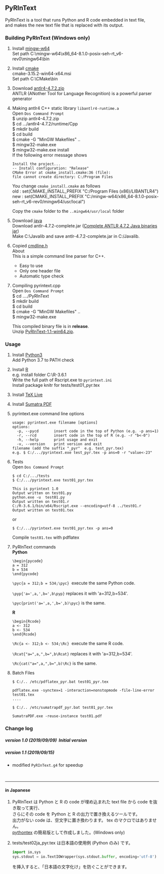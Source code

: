 ## PyRInText  

PyRInText is a tool that runs Python and R code embedded in text file,   
and makes the new text file that is replaced with its output.

### Building PyRInText (Windows only)   
<ol>
<li>

Install [mingw-w64](https://mingw-w64.org/doku.php)  
Set path C:\mingw-w64\x86_64-8.1.0-posix-seh-rt_v6-rev0\mingw64\bin   
</li>
<li>

Install [cmake](https://cmake.org)  
cmake-3.15.2-win64-x64.msi  
Set path C:\CMake\bin  
</li>
<li>

Download [antlr4-4.7.2.zip](https://github.com/antlr/antlr4)  
ANTLR (ANother Tool for Language Recognition) is a powerful parser generator  
</li>
<li>

Making antlr4 C++ static library `libantlr4-runtime.a`  
Open `Dos Command Prompt`  
$ unzip antlr4-4.7.2.zip  
$ cd .../antlr4-4.7.2/runtime/Cpp  
$ mkdir build  
$ cd build  
$ cmake -G "MinGW Makefiles" ..  
$ mingw32-make.exe  
$ mingw32-make.exe install  
If the following error message shows 

```
Install the project...   
-- Install configuration: "Release"  
CMake Error at cmake_install.cmake:36 (file):  
file cannot create directory: C:/Program Files  
``` 

You change `cmake_install.cmake` as follows  
old : set(CMAKE_INSTALL_PREFIX "C:/Program Files (x86)/LIBANTLR4")  
new : set(CMAKE_INSTALL_PREFIX "C:/mingw-w64/x86_64-8.1.0-posix-seh-rt_v6-rev0/mingw64/usr/local") 

Copy the `cmake` folder to the `..mingw64/usr/local`  folder 
</li>
<li>

Download [java](https://www.java.com/en/)   
Download antlr-4.7.2-complete.jar ([Complete ANTLR 4.7.2 Java binaries jar](http://www.antlr.org/download.html))  
Make C:\Javalib and 
save antlr-4.7.2-complete.jar in C:/Javalib. 
</li>
<li>

Copied [cmdline.h](https://github.com/tanakh/cmdline)  
About  
This is a simple command line parser for C++.  
- Easy to use  
- Only one header file  
- Automatic type check  
</li>
<li>

Compiling pyrintext.cpp  
Open `Dos Command Prompt`  
$ cd ..../PyRInText  
$ mkdir build  
$ cd build   
$ cmake -G "MinGW Makefiles" ..  
$ mingw32-make.exe   

This compiled binary file is in **release**.  
Unzip [PyRInText-1.1-win64.zip](https://github.com/AkiraHakuta/PyRInText/releases).
</li>
</ol>

### Usage  
<ol>
<li>

Install [Python3](https://www.python.org/downloads/)  
Add Python 3.7 to PATH check  
</li>
<li>

Install [R](https://www.r-project.org)  
e.g. install folder C:\R-3.6.1  
Write the full path of Rscript.exe to `pyrintext.ini`   
Install package knitr for  tests/test01_pyr.tex  
</li>
<li>
	
Install [TeX Live](http://www.tug.org/texlive/acquire-netinstall.html)  
</li>
<li>

Install [Sumatra PDF](https://www.sumatrapdfreader.org/free-pdf-reader.html)  
</li>
<li>

pyrintext.exe command line options
```
usage: pyrintext.exe filename [options] 
options:
  -p, --pycd       insert code in the top of Python (e.g. -p ans=1)
  -r, --rcd        insert code in the top of R (e.g. -r "b<-0")
  -h, --help       print usage and exit
  -v, --version    print version and exit
filename (add the suffix "_pyr"  e.g. test_pyr.tex)
e.g. $ C:/.../pyrintext.exe test_pyr.tex -p ans=0 -r "value<-23"
```  
</li>
<li>

Tests    
Open `Dos Command Prompt`  
```
$ cd C:/.../tests
$ C:/.../pyrintext.exe test01_pyr.tex

This is pyrintext 1.0
Output written on test01.py
python.exe -u  test01.py
Output written on test01.r
C:/R-3.6.1/bin/x64/Rscript.exe --encoding=utf-8 ../test01.r
Output written on test01.tex
```
or
```
$ C:/.../pyrintext.exe test01_pyr.tex -p ans=0
```
Compile `test01.tex` with pdflatex  
</li>
<li>

PyRInText commands    
**Python**  
```
\begin{pycode}
a = 312
b = 534
\end{pycode}
```  
`\pyc{a = 312;b = 534;\pyc}`&nbsp; execute the same Python code.  
&nbsp;  
`\pyp{'a=',a,',b=',b\pyp}` replaces it with 'a=312,b=534'.  

`\pyc{print('a=',a,',b=',b)\pyc}` is the same.  

**R**   
```
\begin{Rcode}
a <- 312
b <- 534
\end{Rcode}
```  
`\Rc{a <- 312;b <- 534;\Rc}`&nbsp; execute the same R code.  
&nbsp;  
`\Rcat{"a=",a,",b=",b\Rcat}` replaces it with 'a=312,b=534'.  

`\Rc{cat("a=",a,",b=",b)\Rc}` is the same.  
</li>
<li>

Batch Files
```
$ C:/.. /etc/pdflatex_pyr.bat test01_pyr.tex

pdflatex.exe -synctex=1 -interaction=nonstopmode -file-line-error test01.tex
....
```
```
$ C:/.. /etc/sumatrapdf_pyr.bat test01_pyr.tex

SumatraPDF.exe -reuse-instance test01.pdf
```
</li>
</ol>

### Change log  

##### version 1.0 (2019/09/09)&nbsp;  Initial version  

##### version 1.1 (2019/09/15)&nbsp;
- modified `PyRInText.g4` for speedup   

&nbsp;  

*******  
####  in Japanese   
<ol>
<li>

PyRInText は Python と R の code が埋め込まれた text file から code を抜き取って実行、  
さらにその code を Python と R の出力で置き換えるツールです。  
出力がない code は、空文字に置き換わります。 tex のマクロではありません。  
[pythontex](https://github.com/gpoore/pythontex) の簡易版として作成しました。(Windows only)      
</li>
<li>

tests/test02ja_pyr.tex は日本語の使用例 (Python のみ) です。  
```py  
import io,sys  
sys.stdout = io.TextIOWrapper(sys.stdout.buffer, encoding='utf-8')
```  
を挿入すると、「日本語の文字化け」を防ぐことができます。 
</li>

</ol>

